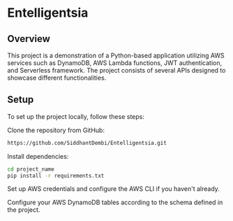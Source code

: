 # Entelligentsia
## Overview
This project is a demonstration of a Python-based application utilizing AWS services such as DynamoDB, AWS Lambda functions, JWT authentication, and Serverless framework. The project consists of several APIs designed to showcase different functionalities.
## Setup
To set up the project locally, follow these steps:

Clone the repository from GitHub:

````bash
https://github.com/SiddhantDembi/Entelligentsia.git
````

Install dependencies:

````bash
cd project_name
pip install -r requirements.txt
````

Set up AWS credentials and configure the AWS CLI if you haven't already.

Configure your AWS DynamoDB tables according to the schema defined in the project.
